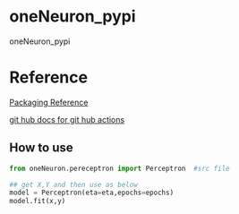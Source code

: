 # oneNeuron_pypi
oneNeuron_pypi

# Reference

[Packaging Reference](https://packaging.python.org/tutorials/packaging-projects/)

[git hub docs for git hub actions](https://docs.github.com/en/actions/automating-builds-and-tests/building-and-testing-python#publishing-to-package-registeries)

## How to use

```python
from oneNeuron.pereceptron import Perceptron  #src file

## get X,Y and then use as below
model = Perceptron(eta=eta,epochs=epochs)
model.fit(x,y)
```
